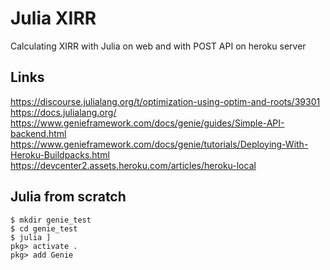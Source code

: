 # Julia XIRR
Calculating XIRR with Julia on web and with POST API on heroku server

## Links

https://discourse.julialang.org/t/optimization-using-optim-and-roots/39301
https://docs.julialang.org/
https://www.genieframework.com/docs/genie/guides/Simple-API-backend.html
https://www.genieframework.com/docs/genie/tutorials/Deploying-With-Heroku-Buildpacks.html
https://devcenter2.assets.heroku.com/articles/heroku-local


## Julia from scratch

	$ mkdir genie_test
	$ cd genie_test
	$ julia ]
	pkg> activate .
	pkg> add Genie
